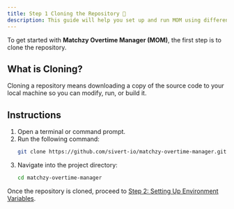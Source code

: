 ```yaml
---
title: Step 1 Cloning the Repository 📂
description: This guide will help you set up and run MOM using different methods, including **npm** and **Docker**.
---
```


To get started with **Matchzy Overtime Manager (MOM)**, the first step is to clone the repository.

## What is Cloning?

Cloning a repository means downloading a copy of the source code to your local machine so you can modify, run, or build it.

## Instructions

1. Open a terminal or command prompt.
2. Run the following command:
   ```sh
   git clone https://github.com/sivert-io/matchzy-overtime-manager.git
   ```
3. Navigate into the project directory:
   ```sh
   cd matchzy-overtime-manager
   ```

Once the repository is cloned, proceed to [Step 2: Setting Up Environment Variables](step-2).
